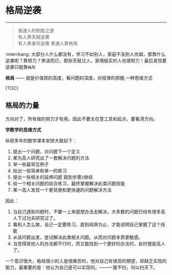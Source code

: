 # 格局逆袭
----
> 普通人的制胜之道  
> 有人靠天赋逆袭   
> 有人靠身份逆袭 
> 普通人靠格局   

 :interrbang: 大部分人什么都没有，学习不如别人，家庭不及别人优越，那靠什么逆袭呢？靠努力？笑话而已，那些天赋过人，家境殷实的人也很努力！最后发现要逆袭只能靠`格局`

**格局** —— 就是价值观的高度，看问题的深度，对规律的把握,一种思维方式

[TOC]

## 格局的力量

方向对了，所有做的努力才有用。因此不要太在意工具和起点，要看清方向。

**学数学的思维方式**

纵观多年的数学课本安排大致如下：
1. 提出一个问题，对问题下一个定义
2. 某为高人研究出了一套解决问题的方法
3. 举一些最常见例子
4. 给出一些简单和单一的练习
5. 提出一些相关的延伸问题 跳到步骤`2`继续
6. 给一个相关问题的综合练习，最终掌握解决此类问题技能
7. 某一高人发现一个更简便和更快速的问题解决方法

因此：
1. 当自己遇到问题时，不要一上来就想办法去解决，大多数的问题已经有很多高人下过功夫研究过了。
2. 看别人怎么做，自己一定要练习，直到纯熟为止，才能说明自己掌握了这个技能
3. 从该问题出发，尝试解决此类相关问题。从而对问题本质更敏感。
4. 当觉得其他人的办法都不行时，而又能找到一个更好的办法时，此时便是高人了。

一个意识很大，格局很小的人是很痛苦的，他对自己有很高的期望，却缺乏实现的能力，最重要的是：他认为自己是可以实现的。——一屋不扫，何以扫天下。